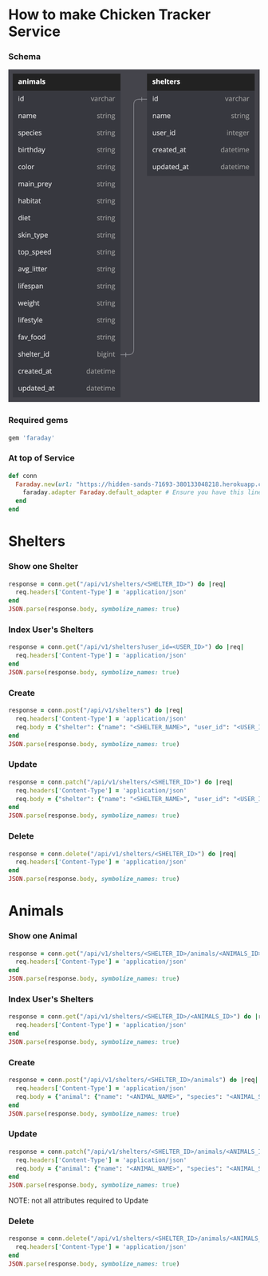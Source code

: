 # How to make Chicken Tracker Service
### Schema
![Schema Photo](images/schema.png)

### Required gems
```ruby
gem 'faraday'
```

### At top of Service
```ruby
def conn
  Faraday.new(url: "https://hidden-sands-71693-380133048218.herokuapp.com") do |faraday|
    faraday.adapter Faraday.default_adapter # Ensure you have this line to set the adapter
  end
end
```

# Shelters
### Show one Shelter
```ruby
response = conn.get("/api/v1/shelters/<SHELTER_ID>") do |req|
  req.headers['Content-Type'] = 'application/json'
end
JSON.parse(response.body, symbolize_names: true)
```
### Index User's Shelters
```ruby
response = conn.get("/api/v1/shelters?user_id=<USER_ID>") do |req|
  req.headers['Content-Type'] = 'application/json'
end
JSON.parse(response.body, symbolize_names: true)
```
### Create
```ruby
response = conn.post("/api/v1/shelters") do |req|
  req.headers['Content-Type'] = 'application/json'
  req.body = {"shelter": {"name": "<SHELTER_NAME>", "user_id": "<USER_ID>"}}
end
JSON.parse(response.body, symbolize_names: true)
```
### Update
```ruby
response = conn.patch("/api/v1/shelters/<SHELTER_ID>") do |req|
  req.headers['Content-Type'] = 'application/json'
  req.body = {"shelter": {"name": "<SHELTER_NAME>", "user_id": "<USER_ID>"}}
end
JSON.parse(response.body, symbolize_names: true)
```
### Delete
```ruby
response = conn.delete("/api/v1/shelters/<SHELTER_ID>") do |req|
  req.headers['Content-Type'] = 'application/json'
end
JSON.parse(response.body, symbolize_names: true)
```
# Animals
### Show one Animal
```ruby
response = conn.get("/api/v1/shelters/<SHELTER_ID>/animals/<ANIMALS_ID>") do |req|
  req.headers['Content-Type'] = 'application/json'
end
JSON.parse(response.body, symbolize_names: true)
```
### Index User's Shelters
```ruby
response = conn.get("/api/v1/shelters/<SHELTER_ID>/<ANIMALS_ID>") do |req|
  req.headers['Content-Type'] = 'application/json'
end
JSON.parse(response.body, symbolize_names: true)
```
### Create
```ruby
response = conn.post("/api/v1/shelters/<SHELTER_ID>/animals") do |req|
  req.headers['Content-Type'] = 'application/json'
  req.body = {"animal": {"name": "<ANIMAL_NAME>", "species": "<ANIMAL_SPECIES>"}}
end
JSON.parse(response.body, symbolize_names: true)
```
### Update
```ruby
response = conn.patch("/api/v1/shelters/<SHELTER_ID>/animals/<ANIMALS_ID>") do |req|
  req.headers['Content-Type'] = 'application/json'
  req.body = {"animal": {"name": "<ANIMAL_NAME>", "species": "<ANIMAL_SPECIES>", "birthday": "<ANIMAL_BIRTHDAY>", "color": "<ANIMAL_COLOR>", "main_prey": "<ANIMAL_MAIN_PREY>", "habitat": "<ANIMAL_HABITAT>", "diet": "<ANIMAL_DIET>", "skin_type": "<ANIMAL_SKIN_TYPE>", "top_speed": "<ANIMAL_TOP_SPEED>", "avg_litter": "<ANIMAL_AVG_LITTER>", "lifespan": "<ANIMAL_LIFESPAN>", "weight": "<ANIMAL_WEIGHT>", "lifestyle": "<ANIMAL_LIFESTYLE>", "fav_food": "<ANIMAL_FAV_FOOD>", "shelter_id": "<ANIMAL_SHELTER_ID>"}}
end
JSON.parse(response.body, symbolize_names: true)
```
NOTE: not all attributes required to Update

### Delete
```ruby
response = conn.delete("/api/v1/shelters/<SHELTER_ID>/animals/<ANIMALS_ID>") do |req|
  req.headers['Content-Type'] = 'application/json'
end
JSON.parse(response.body, symbolize_names: true)
```
